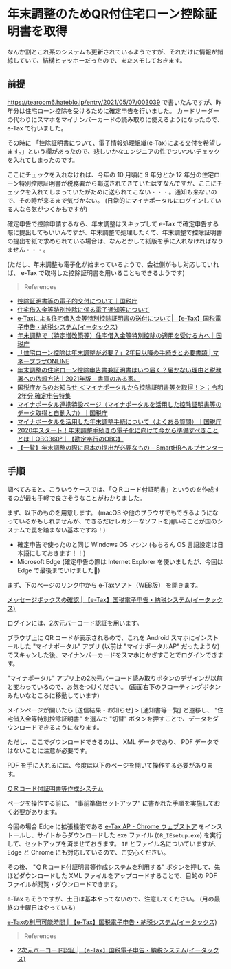 # 年末調整のためQR付住宅ローン控除証明書を取得

なんか割とこれ系のシステムも更新されているようですが、それだけに情報が錯綜していて、結構ヒャッホーだったので、またメモしておきます。

## 前提

https://tearoom6.hateblo.jp/entry/2021/05/07/003039 で書いたんですが、昨年分は住宅ローン控除を受けるために確定申告を行いました。
カードリーダーの代わりにスマホをマイナンバーカードの読み取りに使えるようになったので、 e-Tax で行いました。

その時に 「控除証明書について、電子情報処理組織(e-Tax)による交付を希望します。」という欄があったので、悲しいかなエンジニアの性でついついチェックを入れてしまったのです。

ここにチェックを入れなければ、今年の 10 月頃に 9 年分とか 12 年分の住宅ローン特別控除証明書が税務署から郵送されてきていたはずなんですが、ここにチェックを入れてしまっていたがために送られてこない・・・。通知も来ないので、その時が来るまで気づかない。 (日常的にマイナポータルにログインしている人なら気がつくかもですが)

確定申告で控除申請するなら、年末調整はスキップして e-Tax で確定申告する際に提出してもいいんですが、年末調整で処理したくて、年末調整で控除証明書の提出を紙で求められている場合は、なんとかして紙版を手に入れなければなりません・・・。

(ただし、年末調整も電子化が始まっているようで、会社側がもし対応していれば、 e-Tax で取得した控除証明書を用いることもできるようです)

> References

- [控除証明書等の電子的交付について｜国税庁](https://www.nta.go.jp/taxes/shiraberu/shinkoku/kakutei/koujyo.htm)
- [住宅借入金等特別控除に係る電子通知等について](https://www.e-tax.nta.go.jp/kakunin/jukarituuchi.htm)
- [e-Taxによる住宅借入金等特別控除証明書の送付について| 【e-Tax】国税電子申告・納税システム(イータックス)](https://www.e-tax.nta.go.jp/topics/topics_020106_messagebox_jyuutaku.htm)
- [年末調整で（特定増改築等）住宅借入金等特別控除の適用を受ける方へ｜国税庁](https://www.nta.go.jp/publication/pamph/shotoku/jukari/index.htm)
- [「住宅ローン控除は年末調整が必要？」2年目以降の手続きと必要書類 | マネープラザONLINE](https://mponline.sbi-moneyplaza.co.jp/housingloan/articles/20200625nenmatuchosei.html)
- [年末調整の住宅ローン控除申告書兼証明書はいつ届く？届かない理由と税務署への依頼方法｜2021年版 – 書庫のある家。](https://shokonoaruie.com/loankojo-when/)
- [国税庁からのお知らせ ＜マイナポータルから控除証明書等を取得！＞：令和2年分 確定申告特集](https://www.nta.go.jp/taxes/shiraberu/shinkoku/tokushu/info-mynaportal.htm)
- [マイナポータル連携特設ページ（マイナポータルを活用した控除証明書等のデータ取得と自動入力）｜国税庁](https://www.nta.go.jp/taxes/tetsuzuki/mynumberinfo/mynapo.htm)
- [マイナポータルを活用した年末調整手続について（よくある質問）｜国税庁](https://www.nta.go.jp/taxes/tetsuzuki/mynumberinfo/mnp_question/mynaponencho_question/question.htm)
- [2020年スタート！年末調整手続きの電子化に向けて今から準備すべきこととは｜OBC360°｜【勘定奉行のOBC】](https://www.obc.co.jp/360/list/post124)
- [【一覧】年末調整の際に原本の提出が必要なもの – SmartHRヘルプセンター](https://knowledge.smarthr.jp/hc/ja/articles/360037153914)


## 手順

調べてみると、こういうケースでは、「ＱＲコード付証明書」というのを作成するのが最も手軽で良さそうなことがわかりました。

まず、以下のものを用意します。
(macOS や他のブラウザでもできるようになっているかもしれませんが、できるだけレガシーなソフトを用いることが国のシステムで罠を踏まない基本ですね！)

- 確定申告で使ったのと同じ Windows OS マシン (もちろん OS 言語設定は日本語にしておきます！！)
- Microsoft Edge (確定申告の際は Internet Explorer を使いましたが、今回は Edge で最後までいけました🎉)

まず、下のページのリンク中から e-Taxソフト（WEB版） を開きます。

[メッセージボックスの確認 | 【e-Tax】国税電子申告・納税システム(イータックス)](https://www.e-tax.nta.go.jp/uketsuke/msgbox.htm)

ログインには、2次元バーコード認証を用います。

ブラウザ上に QR コードが表示されるので、これを Android スマホにインストールした "マイナポータル" アプリ (以前は "マイナポータルAP" だったような) でスキャンした後、マイナンバーカードをスマホにかざすことでログインできます。

"マイナポータル" アプリ上の2次元バーコード読み取りボタンのデザインが以前と変わっているので、お気をつけください。
(画面右下のフローティングボタンみたいなところに移動しています)

メインページが開いたら [送信結果・お知らせ] > [通知書等一覧] と遷移し、 "住宅借入金等特別控除証明書" を選んで "切替" ボタンを押すことで、データをダウンロードできるようになります。

ただし、ここでダウンロードできるのは、 XML データであり、 PDF データではないことに注意が必要です。

PDF を手に入れるには、今度は以下のページを開いて操作する必要があります。

[ＱＲコード付証明書等作成システム](https://www.e-tax.nta.go.jp/cps/cps.htm)

ページを操作する前に、 "事前準備セットアップ" に書かれた手順を実施しておく必要があります。

今回の場合 Edge に拡張機能である [e-Tax AP - Chrome ウェブストア](https://chrome.google.com/webstore/detail/e-tax-ap/hopiajgbpnepghlkfmdonpgdnmcajpeb?hl=ja) をインストールし、サイトからダウンロードした exe ファイル (`QR_IEsetup.exe`) を実行して、セットアップを済ませておきます。 `IE` とファイル名についていますが、 Edge と Chrome にも対応しているので、ご安心ください。

その後、 "ＱＲコード付証明書等作成システムを利用する" ボタンを押して、先ほどダウンロードした XML ファイルをアップロードすることで、目的の PDF ファイルが閲覧・ダウンロードできます。

e-Tax もそうですが、土日は基本やってないので、注意してください。 (月の最終の土曜日はやっている)

[e-Taxの利用可能時間 | 【e-Tax】国税電子申告・納税システム(イータックス)](https://www.e-tax.nta.go.jp/info_center/index.htm)

> References

- [2次元バーコード認証 | 【e-Tax】国税電子申告・納税システム(イータックス)](https://www.e-tax.nta.go.jp/systemriyo/qrcode_login.htm)
